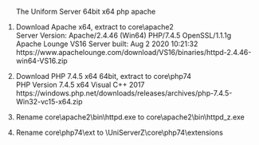 <ol>
  <p>The Uniform Server 64bit x64 php apache</p>
  <li><p>
    Download Apache x64, extract to core\apache2<br>
    Server Version: Apache/2.4.46 (Win64) PHP/7.4.5 OpenSSL/1.1.1g<br>
    Apache Lounge VS16 Server built: Aug 2 2020 10:21:32<br>
    https://www.apachelounge.com/download/VS16/binaries/httpd-2.4.46-win64-VS16.zip
  </p></li>
  <li><p>
    Download PHP 7.4.5 x64 64bit, extract to core\php74<br>
    PHP Version 7.4.5 x64 Visual C++ 2017<br>
    https://windows.php.net/downloads/releases/archives/php-7.4.5-Win32-vc15-x64.zip
    </p></li>
  <li><p>
    Rename core\apache2\bin\httpd.exe to core\apache2\bin\httpd_z.exe
    </p></li>
  <li><p>
    Rename core\php74\ext to \UniServerZ\core\php74\extensions
    </p></li>
  </ol>
